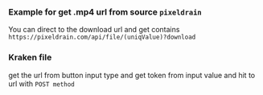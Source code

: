 ### Example for get .mp4 url from source `pixeldrain`
You can direct to the download url and get contains `https://pixeldrain.com/api/file/(uniqValue)?download`

### Kraken file 
get the url from button input type and get token from input value and hit to url with `POST method`